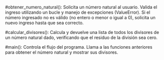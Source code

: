 #obtener_numero_natural(): Solicita un número natural al usuario. Valida el ingreso utilizando un bucle y manejo de excepciones (ValueError). Si el número ingresado no es válido (no entero o menor o igual a 0), solicita un nuevo ingreso hasta que sea correcto.

#calcular_divisores(): Calcula y devuelve una lista de todos los divisores de un número natural dado, verificando que el residuo de la división sea cero.

#main(): Controla el flujo del programa. Llama a las funciones anteriores para obtener el número natural y mostrar sus divisores.
